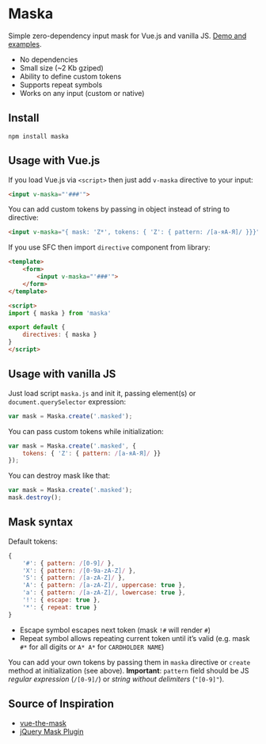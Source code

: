 # Maska

Simple zero-dependency input mask for Vue.js and vanilla JS. [Demo and examples](https://beholdr.github.io/maska/).

- No dependencies
- Small size (~2 Kb gziped)
- Ability to define custom tokens
- Supports repeat symbols
- Works on any input (custom or native)

## Install

    npm install maska

## Usage with Vue.js

If you load Vue.js via `<script>` then just add `v-maska` directive to your input:

``` html
<input v-maska="'###'">
```

You can add custom tokens by passing in object instead of string to directive:

``` html
<input v-maska="{ mask: 'Z*', tokens: { 'Z': { pattern: /[а-яА-Я]/ }}}">
```

If you use SFC then import `directive` component from library:

``` html
<template>
    <form>
        <input v-maska="'###'">
    </form>
</template>

<script>
import { maska } from 'maska'

export default {
    directives: { maska }
}
</script>
```

## Usage with vanilla JS

Just load script `maska.js` and init it, passing element(s) or `document.querySelector` expression:

``` javascript
var mask = Maska.create('.masked');
```

You can pass custom tokens while initialization:

``` javascript
var mask = Maska.create('.masked', {
    tokens: { 'Z': { pattern: /[а-яА-Я]/ }}
});
```

You can destroy mask like that:

``` javascript
var mask = Maska.create('.masked');
mask.destroy();
```

## Mask syntax

Default tokens:

``` javascript
{
    '#': { pattern: /[0-9]/ },
    'X': { pattern: /[0-9a-zA-Z]/ },
    'S': { pattern: /[a-zA-Z]/ },
    'A': { pattern: /[a-zA-Z]/, uppercase: true },
    'a': { pattern: /[a-zA-Z]/, lowercase: true },
    '!': { escape: true },
    '*': { repeat: true }
}
```

- Escape symbol escapes next token (mask `!#` will render `#`)
- Repeat symbol allows repeating current token until it’s valid (e.g. mask `#*` for all digits or `A* A*` for `CARDHOLDER NAME`)

You can add your own tokens by passing them in `maska` directive or `create` method at initialization (see above). **Important**: `pattern` field should be JS *regular expression* (`/[0-9]/`) or *string without delimiters* (`"[0-9]"`).

## Source of Inspiration

- [vue-the-mask](https://vuejs-tips.github.io/vue-the-mask/)
- [jQuery Mask Plugin](http://igorescobar.github.io/jQuery-Mask-Plugin/)
